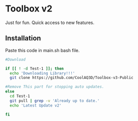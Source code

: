 # Toolbox v2

Just for fun. Quick access to new features.

## Installation

Paste this code in main.sh bash file.

```bash
#Download

if [[ ! -d Test-1 ]]; then
  echo 'Downloading Library!!!'
  git clone https://github.com/CoolAQ3D/Toolbox-v3-Public

#Remove This part for stopping auto updates.
else
  cd Test-1
  git pull | grep -v 'Already up to date.'
  echo 'Latest Update v2'

fi

